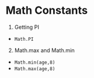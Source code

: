 # Math Constants

1. Getting PI

- `Math.PI`

2. Math.max and Math.min

- `Math.min(age,8)`
- `Math.max(age,8)`
